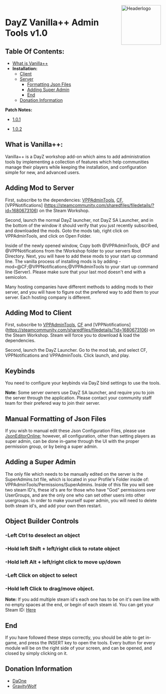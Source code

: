 
<img src="https://i.imgur.com/3bu7aN9.png" align="right" alt="Headerlogo" height="128px" width="128px">

# DayZ Vanilla++ Admin Tools v1.0

## Table Of Contents:
- [What is Vanilla++](#what-is-vanilla)
- **Installation:**
	- [Client](#adding-mod-to-client)
	- [Server](#adding-mod-to-server)
		- [Formatting Json Files](#manual-formatting-of-json-files)
		- [Adding Super Admin](#adding-a-super-admin)
		- [End](#end)
	- [Donation Information](#donation-information)

**Patch Notes:**

- [1.0.1](https://github.com/VanillaPlusPlus/VPP-Admin-Tools/releases/tag/1.0.1)

- [1.0.2](https://github.com/VanillaPlusPlus/VPP-Admin-Tools/releases/tag/1.0.2)

## What is Vanilla++:

Vanilla++ is a DayZ workshop add-on which aims to add administration tools by implementing a collection of features which help communities manage their players while keeping the installation, and configuration simple for new, and advanced users.

## Adding Mod to Server

First, subscribe to the dependencies: [VPPAdminTools](https://steamcommunity.com/sharedfiles/filedetails/?id=1708571078), [CF](https://steamcommunity.com/workshop/filedetails/?id=1559212036), [VPPNotifications] (https://steamcommunity.com/sharedfiles/filedetails/?id=1680673106) on the Steam Workshop.

Second, launch the normal DayZ launcher, not DayZ SA Launcher, and in the bottom of the window it should verify that you just recently subscribed, and downloaded the mods. Goto the mods tab, right click on VPPAdminTools, and click on Open Folder.

Inside of the newly opened window, Copy both @VPPAdminTools, @CF and @VPPNotifications from the !Workshop folder to your servers Root Directory. Next, you will have to add these mods to your start up command line. The vanilla process of installing mods is by adding -mod=@CF;@VPPNotifications;@VPPAdminTools to your start up command line (Server). Please make sure that your last mod doesn't end with a semicolon.

Many hosting companies have different methods to adding mods to their server, and you will have to figure out the prefered way to add them to your server. Each hosting company is different.

## Adding Mod to Client
First, subscribe to [VPPAdminTools](https://steamcommunity.com/sharedfiles/filedetails/?id=1708571078), [CF](https://steamcommunity.com/workshop/filedetails/?id=1559212036) and [VPPNotifications] (https://steamcommunity.com/sharedfiles/filedetails/?id=1680673106) on the Steam Workshop. Steam will force you to download & load the dependencies.

Second, launch the DayZ Launcher. Go to the mod tab, and select CF, VPPNotifications and VPPAdminTools. Click launch, and play.

## Keybinds
You need to configure your keybinds via DayZ bind settings to use the tools.

**Note:**
Some server owners use DayZ SA launcher, and require you to join the server through the application. Please contact your community staff team for their prefered way to join their server.

## Manual Formatting of Json Files

If you wish to manual edit these Json Configuration Files, please use [JsonEditorOnline](https://jsoneditoronline.org/); however, all configuration, other than setting players as super admin, can be done in-game through the UI with the proper permission group, or by being a super admin.

## Adding a Super Admin

The only file which needs to be manually edited on the server is the SuperAdmins.txt file, which is located in your Profile's Folder inside of: VPPAdminTools/Permissions/SuperAdmins. Inside of this file you will see two steam ID's, these id's are for those who have "God" permissions over UserGroups, and are the only one who can set other users into other usergroups. In order to make yourself super admin, you will need to delete both steam id's, and add your own then restart.

## Object Builder Controls
### -Left Ctrl to deselect an object
### -Hold left Shift + left/right click to rotate object
### -Hold left Alt + left/right click to move up/down
### -Left Click on object to select
### -Hold left Click to drag/move object.

**Note:**
If you add multiple steam id's each one has to be on it's own line with no empty spaces at the end, or begin of each steam id. You can get your Steam ID: [Here](http://steamid.io/)

## End
If you have followed these steps correctly, you should be able to get in-game, and press the INSERT key to open the tools. Every button for every module will be on the right side of your screen, and can be opened, and closed by simply clicking on it.

## Donation Information
- [DaOne](https://www.paypal.me/duhonez)
- [GravityWolf](http://paypal.me/GravityWolf)
